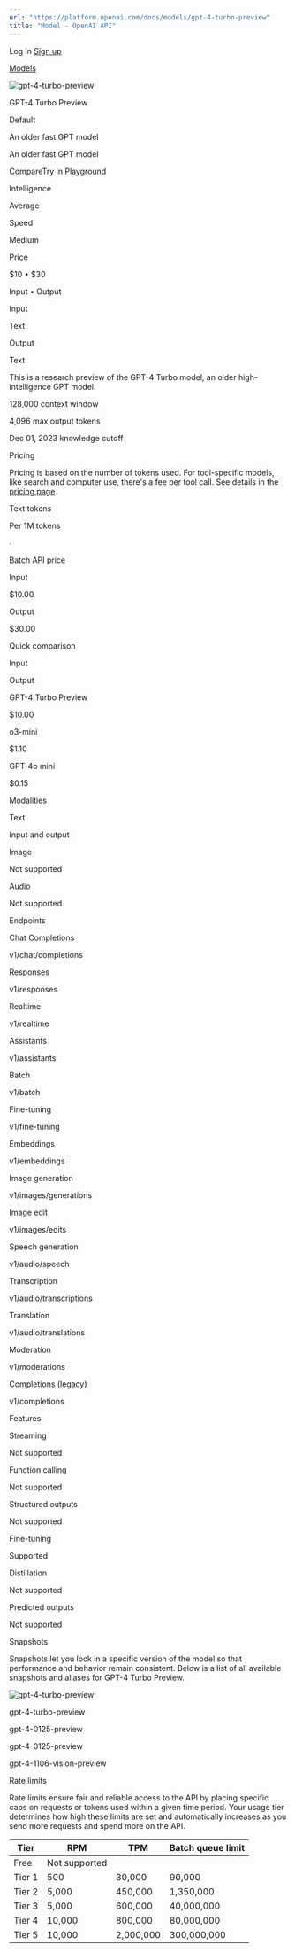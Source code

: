 ```yaml
---
url: "https://platform.openai.com/docs/models/gpt-4-turbo-preview"
title: "Model - OpenAI API"
---
```


Log in [Sign up](https://platform.openai.com/signup)

[Models](https://platform.openai.com/docs/models)

![gpt-4-turbo-preview](https://cdn.openai.com/API/docs/images/model-page/model-icons/gpt-4-turbo-preview.png)

GPT-4 Turbo Preview

Default

An older fast GPT model

An older fast GPT model

CompareTry in Playground

Intelligence

Average

Speed

Medium

Price

$10 • $30

Input • Output

Input

Text

Output

Text

This is a research preview of the GPT-4 Turbo model, an older high-intelligence GPT model.

128,000 context window

4,096 max output tokens

Dec 01, 2023 knowledge cutoff

Pricing

Pricing is based on the number of tokens used. For tool-specific models, like search and computer use, there's a fee per tool call. See details in the [pricing page](https://platform.openai.com/docs/pricing).

Text tokens

Per 1M tokens

∙

Batch API price

Input

$10.00

Output

$30.00

Quick comparison

Input

Output

GPT-4 Turbo Preview

$10.00

o3-mini

$1.10

GPT-4o mini

$0.15

Modalities

Text

Input and output

Image

Not supported

Audio

Not supported

Endpoints

Chat Completions

v1/chat/completions

Responses

v1/responses

Realtime

v1/realtime

Assistants

v1/assistants

Batch

v1/batch

Fine-tuning

v1/fine-tuning

Embeddings

v1/embeddings

Image generation

v1/images/generations

Image edit

v1/images/edits

Speech generation

v1/audio/speech

Transcription

v1/audio/transcriptions

Translation

v1/audio/translations

Moderation

v1/moderations

Completions (legacy)

v1/completions

Features

Streaming

Not supported

Function calling

Not supported

Structured outputs

Not supported

Fine-tuning

Supported

Distillation

Not supported

Predicted outputs

Not supported

Snapshots

Snapshots let you lock in a specific version of the model so that performance and behavior remain consistent. Below is a list of all available snapshots and aliases for GPT-4 Turbo Preview.

![gpt-4-turbo-preview](https://cdn.openai.com/API/docs/images/model-page/model-icons/gpt-4-turbo-preview.png)

gpt-4-turbo-preview

gpt-4-0125-preview

gpt-4-0125-preview

gpt-4-1106-vision-preview

Rate limits

Rate limits ensure fair and reliable access to the API by placing specific caps on requests or tokens used within a given time period. Your usage tier determines how high these limits are set and automatically increases as you send more requests and spend more on the API.

| Tier | RPM | TPM | Batch queue limit |
| --- | --- | --- | --- |
| Free | Not supported |
| Tier 1 | 500 | 30,000 | 90,000 |
| Tier 2 | 5,000 | 450,000 | 1,350,000 |
| Tier 3 | 5,000 | 600,000 | 40,000,000 |
| Tier 4 | 10,000 | 800,000 | 80,000,000 |
| Tier 5 | 10,000 | 2,000,000 | 300,000,000 |